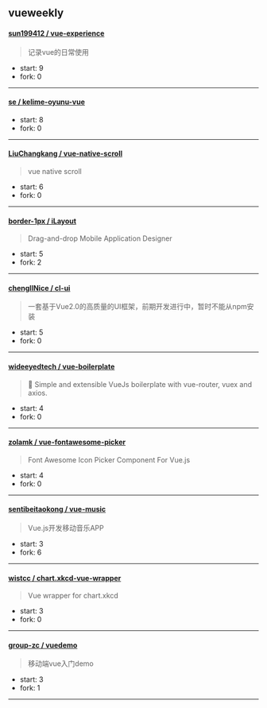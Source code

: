 ## vueweekly

#### [sun199412 / vue-experience](https://github.com/sun199412/vue-experience)

> 记录vue的日常使用 

+ start: 9
+ fork: 0

----


#### [se / kelime-oyunu-vue](https://github.com/se/kelime-oyunu-vue)

> 

+ start: 8
+ fork: 0

----


#### [LiuChangkang / vue-native-scroll](https://github.com/LiuChangkang/vue-native-scroll)

> vue native scroll

+ start: 6
+ fork: 0

----


#### [border-1px / iLayout](https://github.com/border-1px/iLayout)

> Drag-and-drop Mobile Application Designer

+ start: 5
+ fork: 2

----


#### [chengllNice / cl-ui](https://github.com/chengllNice/cl-ui)

> 一套基于Vue2.0的高质量的UI框架，前期开发进行中，暂时不能从npm安装

+ start: 5
+ fork: 0

----


#### [wideeyedtech / vue-boilerplate](https://github.com/wideeyedtech/vue-boilerplate)

> :wrench: Simple and extensible VueJs boilerplate with vue-router, vuex and axios.

+ start: 4
+ fork: 0

----


#### [zolamk / vue-fontawesome-picker](https://github.com/zolamk/vue-fontawesome-picker)

> Font Awesome Icon Picker Component For Vue.js

+ start: 4
+ fork: 0

----


#### [sentibeitaokong / vue-music](https://github.com/sentibeitaokong/vue-music)

> Vue.js开发移动音乐APP

+ start: 3
+ fork: 6

----


#### [wistcc / chart.xkcd-vue-wrapper](https://github.com/wistcc/chart.xkcd-vue-wrapper)

> Vue wrapper for chart.xkcd

+ start: 3
+ fork: 0

----


#### [group-zc / vuedemo](https://github.com/group-zc/vuedemo)

> 移动端vue入门demo

+ start: 3
+ fork: 1

----

